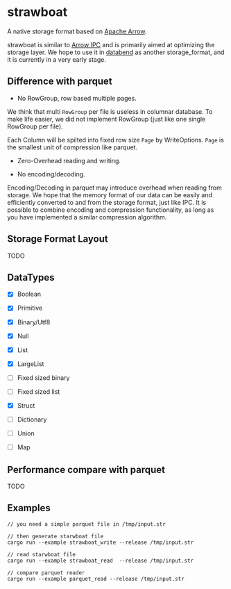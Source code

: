 # strawboat

A native storage format based on [Apache Arrow](https://arrow.apache.org/).

strawboat is similar to [Arrow IPC](https://arrow.apache.org/docs/python/ipc.html) and is primarily aimed at optimizing the storage layer. We hope to use it in [databend](https://github.com/datafuselabs/databend) as another storage_format, and it is currently in a very early stage.


## Difference with parquet

* No RowGroup, row based multiple pages.

We think that multi `RowGroup` per file is useless in columnar database. To make life easier, we did not implement RowGroup (just like one single RowGroup per file).

Each Column will be spilted into fixed row size `Page` by WriteOptions. `Page` is the smallest unit of compression like parquet.



* Zero-Overhead reading and writing. 




* No encoding/decoding.

Encoding/Decoding in parquet may introduce overhead when reading from storage. We hope that the memory format of our data can be easily and efficiently converted to and from the storage format, just like IPC. It is possible to combine encoding and compression functionality, as long as you have implemented a similar compression algorithm.

## Storage Format Layout

TODO

## DataTypes

- [x] Boolean
- [x] Primitive 
- [x] Binary/Utf8 
- [x] Null
- [x] List 
- [x] LargeList 
- [ ] Fixed sized binary
- [ ] Fixed sized list
- [x] Struct 
- [ ] Dictionary
- [ ] Union
- [ ] Map


## Performance compare with parquet

TODO

## Examples 

```
// you need a simple parquet file in /tmp/input.str

// then generate starwboat file
cargo run --example strawboat_write --release /tmp/input.str

// read starwboat file
cargo run --example strawboat_read  --release /tmp/input.str

// compare parquet reader
cargo run --example parquet_read --release /tmp/input.str
```

